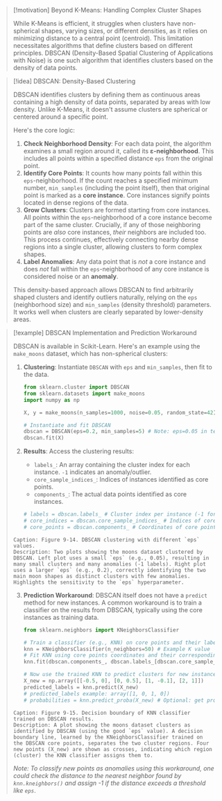 > [!motivation] Beyond K-Means: Handling Complex Cluster Shapes
>
> While K-Means is efficient, it struggles when clusters have non-spherical shapes, varying sizes, or different densities, as it relies on minimizing distance to a central point (centroid). This limitation necessitates algorithms that define clusters based on different principles. DBSCAN (Density-Based Spatial Clustering of Applications with Noise) is one such algorithm that identifies clusters based on the density of data points.

> [!idea] DBSCAN: Density-Based Clustering
>
> DBSCAN identifies clusters by defining them as continuous areas containing a high density of data points, separated by areas with low density. Unlike K-Means, it doesn't assume clusters are spherical or centered around a specific point.
>
> Here's the core logic:
> 1.  **Check Neighborhood Density**: For each data point, the algorithm examines a small region around it, called its **ε-neighborhood**. This includes all points within a specified distance `eps` from the original point.
> 2.  **Identify Core Points**: It counts how many points fall within this `eps`-neighborhood. If the count reaches a specified minimum number, `min_samples` (including the point itself), then that original point is marked as a **core instance**. Core instances signify points located in dense regions of the data.
> 3.  **Grow Clusters**: Clusters are formed starting from core instances. All points within the `eps`-neighborhood of a core instance become part of the same cluster. Crucially, if any of those neighboring points are *also* core instances, *their* neighbors are included too. This process continues, effectively connecting nearby dense regions into a single cluster, allowing clusters to form complex shapes.
> 4.  **Label Anomalies**: Any data point that is *not* a core instance and does *not* fall within the `eps`-neighborhood of any core instance is considered noise or an **anomaly**.
>
> This density-based approach allows DBSCAN to find arbitrarily shaped clusters and identify outliers naturally, relying on the `eps` (neighborhood size) and `min_samples` (density threshold) parameters. It works well when clusters are clearly separated by lower-density areas.

> [!example] DBSCAN Implementation and Prediction Workaround
>
> DBSCAN is available in Scikit-Learn. Here's an example using the `make_moons` dataset, which has non-spherical clusters:
>
> 1.  **Clustering**: Instantiate `DBSCAN` with `eps` and `min_samples`, then fit to the data.
>     ```python
>     from sklearn.cluster import DBSCAN
>     from sklearn.datasets import make_moons
>     import numpy as np
>
>     X, y = make_moons(n_samples=1000, noise=0.05, random_state=42) # Example data
>
>     # Instantiate and fit DBSCAN
>     dbscan = DBSCAN(eps=0.2, min_samples=5) # Note: eps=0.05 in text yields poor result
>     dbscan.fit(X)
>     ```
>
> 2.  **Results**: Access the clustering results:
>     * `labels_`: An array containing the cluster index for each instance. `-1` indicates an anomaly/outlier.
>     * `core_sample_indices_`: Indices of instances identified as core points.
>     * `components_`: The actual data points identified as core instances.
>     ```python
>     # labels = dbscan.labels_ # Cluster index per instance (-1 for anomalies)
>     # core_indices = dbscan.core_sample_indices_ # Indices of core points
>     # core_points = dbscan.components_ # Coordinates of core points
>     ```
> ```image_goes_here
> Caption: Figure 9-14. DBSCAN clustering with different `eps` values.
> Description: Two plots showing the moons dataset clustered by DBSCAN. Left plot uses a small `eps` (e.g., 0.05), resulting in many small clusters and many anomalies (-1 labels). Right plot uses a larger `eps` (e.g., 0.2), correctly identifying the two main moon shapes as distinct clusters with few anomalies. Highlights the sensitivity to the `eps` hyperparameter.
> ```
>
> 3.  **Prediction Workaround**: DBSCAN itself does not have a `predict` method for new instances. A common workaround is to train a classifier on the results from DBSCAN, typically using the core instances as training data.
>     ```python
>     from sklearn.neighbors import KNeighborsClassifier
>
>     # Train a classifier (e.g., KNN) on core points and their labels
>     knn = KNeighborsClassifier(n_neighbors=50) # Example K value
>     # Fit KNN using core points coordinates and their corresponding labels
>     knn.fit(dbscan.components_, dbscan.labels_[dbscan.core_sample_indices_])
>
>     # Now use the trained KNN to predict clusters for new instances
>     X_new = np.array([[-0.5, 0], [0, 0.5], [1, -0.1], [2, 1]])
>     predicted_labels = knn.predict(X_new)
>     # predicted_labels example: array([1, 0, 1, 0])
>     # probabilities = knn.predict_proba(X_new) # Optional: get probabilities
>     ```
> ```image_goes_here
> Caption: Figure 9-15. Decision boundary of KNN classifier trained on DBSCAN results.
> Description: A plot showing the moons dataset clusters as identified by DBSCAN (using the good `eps` value). A decision boundary line, learned by the KNeighborsClassifier trained on the DBSCAN core points, separates the two cluster regions. Four new points (X_new) are shown as crosses, indicating which region (cluster) the KNN classifier assigns them to.
> ```
> *Note: To classify new points as anomalies using this workaround, one could check the distance to the nearest neighbor found by `knn.kneighbors()` and assign -1 if the distance exceeds a threshold like `eps`*.